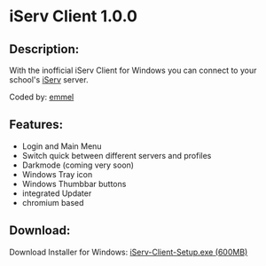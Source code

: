 # iServ Client 1.0.0
## Description:
With the inofficial iServ Client for Windows you can connect to your school's [iServ](http://iserv.de) server.

Coded by: [emmel](http://instagram.com/emmel.official)
## Features:
* Login and Main Menu
* Switch quick between different servers and profiles
* Darkmode (coming very soon)
* Windows Tray icon
* Windows Thumbbar buttons
* integrated Updater
* chromium based
## Download:
Download Installer for Windows: [iServ-Client-Setup.exe (600MB)](http://iserv-client.tk)
